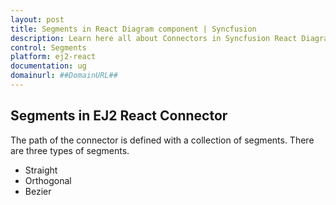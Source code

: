 ```yaml
---
layout: post
title: Segments in React Diagram component | Syncfusion
description: Learn here all about Connectors in Syncfusion React Diagram component of Syncfusion Essential JS 2 and more.
control: Segments 
platform: ej2-react
documentation: ug
domainurl: ##DomainURL##
---
```


## Segments in EJ2 React Connector

The path of the connector is defined with a collection of segments. There are three types of segments.

* Straight
* Orthogonal
* Bezier